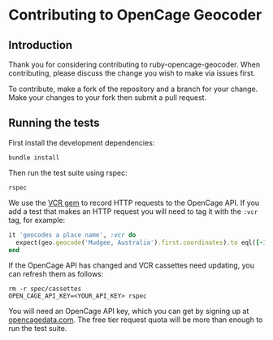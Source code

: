 # Contributing to OpenCage Geocoder

## Introduction

Thank you for considering contributing to ruby-opencage-geocoder. When
contributing, please discuss the change you wish to make via issues first.

To contribute, make a fork of the repository and a branch for your change. Make
your changes to your fork then submit a pull request.

## Running the tests

First install the development dependencies:

```
bundle install
```

Then run the test suite using rspec:

```
rspec
```

We use the [VCR gem](https://github.com/vcr/vcr) to record HTTP requests to the
OpenCage API. If you add a test that makes an HTTP request you will need to tag
it with the `:vcr` tag, for example:

```ruby
it 'geocodes a place name', :vcr do
  expect(geo.geocode('Mudgee, Australia').first.coordinates).to eql([-32.5980702, 149.5886383])
end
```

If the OpenCage API has changed and VCR cassettes need updating, you can refresh
them as follows:

```
rm -r spec/cassettes
OPEN_CAGE_API_KEY=<YOUR_API_KEY> rspec
```

You will need an OpenCage API key, which you can get by signing up at
[opencagedata.com](https://opencagedata.com/). The free tier request quota
will be more than enough to run the test suite.
